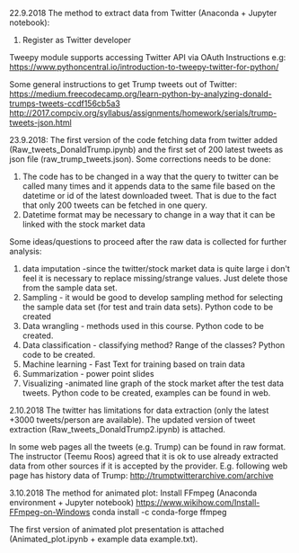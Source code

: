 22.9.2018
The method to extract data from Twitter (Anaconda + Jupyter notebook):
1) Register as Twitter developer

Tweepy module supports accessing Twitter API via OAuth
Instructions e.g:
https://www.pythoncentral.io/introduction-to-tweepy-twitter-for-python/

Some general instructions to get Trump tweets out of Twitter:
https://medium.freecodecamp.org/learn-python-by-analyzing-donald-trumps-tweets-ccdf156cb5a3
http://2017.compciv.org/syllabus/assignments/homework/serials/trump-tweets-json.html


23.9.2018: The first version of the code fetching data from twitter added (Raw_tweets_DonaldTrump.ipynb) and the first set of 200 latest tweets as json file (raw_trump_tweets.json). Some corrections needs to be done:
1) The code has to be changed in a way that the query to twitter can be called many times and it appends data to the same file based on the datetime or id of the latest downloaded tweet. That is due to the fact that only 200 tweets can be fetched in one query.
2) Datetime format may be necessary to change in a way that it can be linked with the stock market data

Some ideas/questions to proceed after the raw data is collected for further analysis:
1) data imputation -since the twitter/stock market data is quite large i don't feel it is necessary to replace missing/strange values. Just delete those from the sample data set.
2) Sampling - it would be good to develop sampling method for selecting the sample data set (for test and train data sets). Python code to be created
3) Data wrangling - methods used in this course. Python code to be created.
4) Data classification - classifying method? Range of the classes? Python code to be created.
5) Machine learning	- Fast Text for training based on train data
6) Summarization - power point slides
7) Visualizing -animated line graph of the stock market after the test data tweets. Python code to be created, examples can be found in web.

2.10.2018
The twitter has limitations for data extraction (only the latest +3000 tweets/person are available). The updated version of tweet extraction (Raw_tweets_DonaldTrump2.ipynb) is attached.

In some web pages all the tweets (e.g. Trump) can be found in raw format. The instructor (Teemu Roos) agreed that it is ok to use already extracted data from other sources if it is accepted by the provider. E.g. following web page has history data of Trump:
http://trumptwitterarchive.com/archive

3.10.2018
The method for animated plot: Install FFmpeg (Anaconda environment + Jupyter notebook)
https://www.wikihow.com/Install-FFmpeg-on-Windows
conda install -c conda-forge ffmpeg

The first version of animated plot presentation is attached (Animated_plot.ipynb + example data example.txt).
